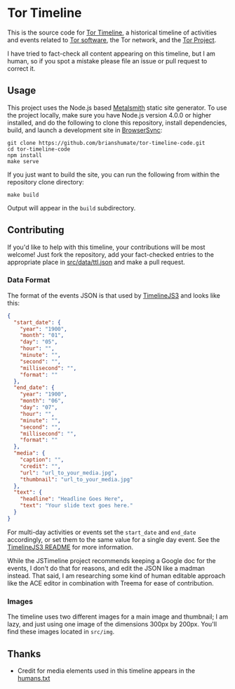 # Tor Timeline

This is the source code for 
[Tor Timeline](http://tor-timeline.brianshumate.com/), a historical 
timeline of activities and events related to [Tor software](https://www.torproject.org/download/download-easy.html), the Tor network, and the
[Tor Project](https://www.torproject.org/).

I have tried to fact-check all content appearing on this timeline, but I am
human, so if you spot a mistake please file an issue or pull request to
correct it.

## Usage

This project uses the Node.js based [Metalsmith](http://www.metalsmith.io/)
static site generator. To use the project locally, make sure you have Node.js
version 4.0.0 or higher installed, and do the following to clone this
repository, install dependencies, build, and launch a development site in
[BrowserSync](https://www.browsersync.io/):

```
git clone https://github.com/brianshumate/tor-timeline-code.git
cd tor-timeline-code
npm install
make serve
```

If you just want to build the site, you can run the following from within
the repository clone directory:

```
make build
```

Output will appear in the `build` subdirectory.

## Contributing

If you'd like to help with this timeline, your contributions will be most
welcome! Just fork the repository, add your fact-checked entries to the
appropriate place in [src/data/ttl.json](https://github.com/brianshumate/tor-timeline-code/blob/master/src/data/ttl.json) and make a pull request.

### Data Format

The format of the events JSON is that used by
[TimelineJS3](https://github.com/NUKnightLab/TimelineJS3) and looks like this:

```json
{
  "start_date": {
    "year": "1900",
    "month": "01",
    "day": "05",
    "hour": "",
    "minute": "",
    "second": "",
    "millisecond": "",
    "format": ""
  },
  "end_date": {
    "year": "1900",
    "month": "06",
    "day": "07",
    "hour": "",
    "minute": "",
    "second": "",
    "millisecond": "",
    "format": ""
  },
  "media": {
    "caption": "",
    "credit": "",
    "url": "url_to_your_media.jpg",
    "thumbnail": "url_to_your_media.jpg"
  },
  "text": {
    "headline": "Headline Goes Here",
    "text": "Your slide text goes here."
  }
}
```

For multi-day activities or events set the `start_date` and `end_date`
accordingly, or set them to the same value for a single day event. See the
[TimelineJS3 README](https://github.com/NUKnightLab/TimelineJS3) for
more information.

While the JSTimeline project recommends keeping a Google doc for the events,
I don't do that for reasons, and edit the JSON like a madman instead. That
said, I am researching some kind of human editable approach like the ACE
editor in combination with Treema for ease of contribution.

### Images

The timeline uses two different images for a main image and thumbnail; I am
lazy, and just using one image of the dimensions 300px by 200px. You'll find
these images located in `src/img`.

## Thanks

- Credit for media elements used in this timeline appears in
the [humans.txt](https://github.com/brianshumate/tor-timeline-code/blob/master/src/humans.txt)
